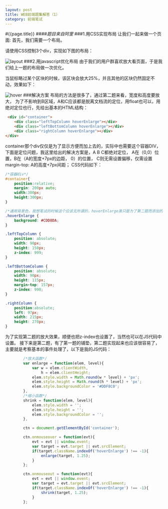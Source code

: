 ```yaml
---
layout: post
title: WEB前端题集解答（1）
category: 前端笔试
---
```

#{{page.title}}
####*题目来自阿里*
###1.用CSS实现布局
让我们一起来做一个页面: 首先，我们需要一个布局。

请使用CSS控制3个div，实现如下图的布局：

![layout](http://hi.csdn.net/attachment/201109/16/0_1316169157F3R7.gif)
###2.用javascript优化布局
由于我们的用户群喜欢放大看页面，于是我们给上一题的布局做一次优化。

当鼠标略过某个区块的时候，该区块会放大25%，并且其他的区块仍然固定不动，效果如下：

![hover](http://hi.csdn.net/attachment/201109/16/0_1316169293M88u.gif)
###解决方案
布局的方法是很多了，通过第二题来看，宽度和高度要放大，
为了不影响到B区域，A和C应该都是脱离文档流的定位，用float也可以，用绝对定位也行，先给出基本的HTML结构：
```html
 <div id="container">
    <div class="leftTopColumn hoverEnlarge"></div>
    <div class="leftBottomColumn hoverEnlarge"></div>
    <div class="rightColumn hoverEnlarge"></div>
</div>
```
container那个div仅仅是为了显示方便而加上去的，实际中也需要这个容器DIV，
下面是定位问题，我这里给出的解决方案是，A B C都绝对定位，
A在（0,0）位置，B在（A的宽度+7px的边距， 0）的位置，
C则无需设置偏移，仅需设置margin-top: A的高度+7px间距； CSS代码如下：

```css
/*容器div*/
#container{
    position:relative;
    margin: 200px auto;
    width:300px;
    height:300px;
}

/*通用背景色，我想笔试的时候这个应该无所谓的，hoverEnlarge类只是为了第二题而添加的*/
.hoverEnlarge {
    background: #CDD8DA;
}

.leftTopColumn {
    position: absolute;
    width: 90px;
    height: 150px;
    z-index: 999;
}

.leftBottomColumn {
    position: absolute;
    width: 90px;
    height: 115px;
    margin-top: 157px;
    z-index: 998;
}

.rightColumn {
    position:absolute;
    left: 97px;
    width: 215px;
    height: 270px;
}
```
为了实现第二题的放大效果，顺便也把z-index也设置了，当然也可以在JS代码中设置。
接下来是第二题，有了第一题的铺垫，第二题实现起来也应该很容易了，主要就是考察基本的事件处理了，以下是我的JS代码：

```javascript
        /*放大函数*/
		var enlarge = function(elem, level){
			var w = elem.clientWidth,
				h = elem.clientHeight;
			elem.style.width = Math.round(w * level) + 'px';
			elem.style.height = Math.round(h * level) + 'px';
			elem.style.backgroundColor = '#DDF8C0';
		},
		/*缩小函数*/
		shrink = function(elem, level){
			elem.style.width = '';
			elem.style.height = '';
			elem.style.backgroundColor = '';
		},

		ctn = document.getElementById('container');

		ctn.onmouseover = function(evt){
			evt = evt || window.event;
			var target = evt.target || evt.srcElement;
			if(target.className.indexOf('hoverEnlarge') !== -1){
				enlarge(target, 1.25);
			}
		};

		ctn.onmouseout = function(evt){
			evt = evt || window.event;
			var target = evt.target || evt.srcElement;
			if(target.className.indexOf('hoverEnlarge') !== -1){
				shrink(target, 1.25);
			}
		};
```

